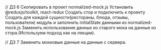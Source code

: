 <!-- // ДЗ 2
Реализовать табы с названиями ресторанов.
По клику на таб отображается ресторан этого таба, дефолтно активен первый таб
В ресторане отображаем инфу о ресторана: название, меню, отзывы.
Меню состоит из блюд, каждое блюдо отображает название и кнопки - и +. Между кнопками отображаем кол-во блюда в заказе, дефолтно 0, при клике на кнопки значение меняется на единицу. 0 минимальное, 5 максимальное.
В отзывах отображаем просто список отзывов. каждый отзыв: имя и текст.
Делаем в отдельной ветке: lecture-2/hw
ссылку на пр отправляем в ветку в чате "Домашние задание 2" (см конец лекции, там подробное объяснение дз и способа отправки.) Если возникли вопросы пишите в ЛС Дискорда -->

<!-- //ДЗ 3
Добавить ключи для массивов
Добавить стили:

Должна быть стики шапка (см пример на лекции)
обычный футер
Кнопки табов больше кнопок добавления в заказ
Кнопка задизейбленная и нет имеют разные цвета
Активный таб выделен цветом -->

<!-- // ДЗ 4
Сделать темы:
В шапке кнокпка переключения темы
При переключении все кнопки в проекте меняют цвет(цвет любой)
Используем контекст

Форма отзыва:
После всех отзывов рисуем форму
3 поля: Имя, Текст, Рейтинг
Кнопка сохранить. По клику на нее форма чистится.
useReducer
Доп задание. Открывать форму в модалке:
Читаем про порталы: https://react.dev/reference/react-dom/createPortal
Вместо формы после отзывов рисуем кнопку открытия модалки.
В модалке рисуем форму отзыва и 2 кнопки: сохранить и отменить, по клик на них закрываем модалку -->

<!-- // ДЗ 5
Выполнить правки после разбора. -->

// ДЗ 6
Скопировать в проект normalized-mock.js
Установить @reduxjs/toolkit, react-redux
Создать стор и подключить к проекту
Создать для каждой сущности(рестораны, блюда, отзывы, пользователи) модуль и заполнить initialState данными из normalized-mock.js
Заменить использование данных из старого мока на данные из стора.(Используем подход как на лекции).

// ДЗ 7
Заменить мокковые данные на данные с сервера.
